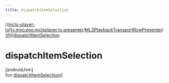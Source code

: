 ```yaml
---
title: dispatchItemSelection
---
```

//[mcls-player-tv](../../../../index.html)/[tv.mycujoo.mclsplayer.tv.presenter](../../index.html)/[MLSPlaybackTransportRowPresenter](../index.html)/[VH](index.html)/[dispatchItemSelection](dispatch-item-selection.html)



# dispatchItemSelection



[androidJvm]\
fun [dispatchItemSelection](dispatch-item-selection.html)()




